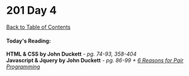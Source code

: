 # 201 Day 4
[Back to Table of Contents](../reading|notes.md)<br/>

#### Today's Reading:<br/>
**HTML & CSS by John Duckett** - *pg. 74-93, 358-404*<br/>
**Javascript & Jquery by John Duckett** - *pg. 86-99 + [6 Reasons for Pair Programming](https://www.codefellows.org/blog/6-reasons-for-pair-programming/)*

